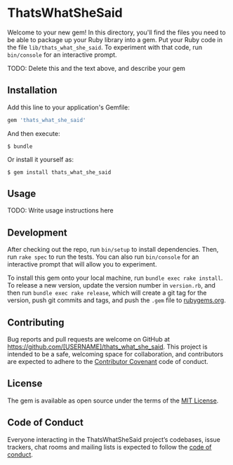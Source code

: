 # ThatsWhatSheSaid

Welcome to your new gem! In this directory, you'll find the files you need to be able to package up your Ruby library into a gem. Put your Ruby code in the file `lib/thats_what_she_said`. To experiment with that code, run `bin/console` for an interactive prompt.

TODO: Delete this and the text above, and describe your gem

## Installation

Add this line to your application's Gemfile:

```ruby
gem 'thats_what_she_said'
```

And then execute:

    $ bundle

Or install it yourself as:

    $ gem install thats_what_she_said

## Usage

TODO: Write usage instructions here

## Development

After checking out the repo, run `bin/setup` to install dependencies. Then, run `rake spec` to run the tests. You can also run `bin/console` for an interactive prompt that will allow you to experiment.

To install this gem onto your local machine, run `bundle exec rake install`. To release a new version, update the version number in `version.rb`, and then run `bundle exec rake release`, which will create a git tag for the version, push git commits and tags, and push the `.gem` file to [rubygems.org](https://rubygems.org).

## Contributing

Bug reports and pull requests are welcome on GitHub at https://github.com/[USERNAME]/thats_what_she_said. This project is intended to be a safe, welcoming space for collaboration, and contributors are expected to adhere to the [Contributor Covenant](http://contributor-covenant.org) code of conduct.

## License

The gem is available as open source under the terms of the [MIT License](https://opensource.org/licenses/MIT).

## Code of Conduct

Everyone interacting in the ThatsWhatSheSaid project’s codebases, issue trackers, chat rooms and mailing lists is expected to follow the [code of conduct](https://github.com/[USERNAME]/thats_what_she_said/blob/master/CODE_OF_CONDUCT.md).
